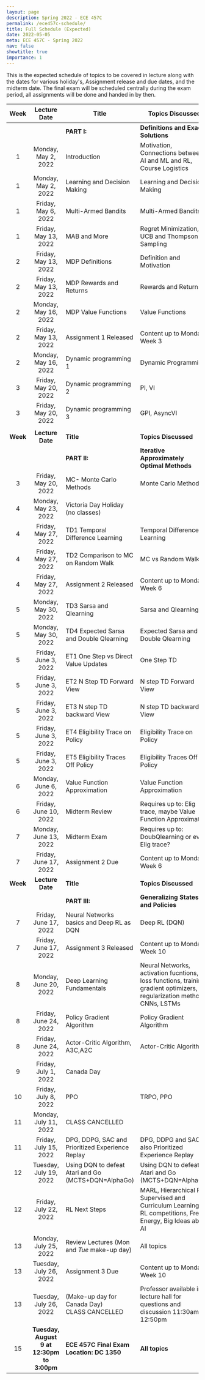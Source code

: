 ```yaml
---
layout: page
description: Spring 2022 - ECE 457C
permalink: /ece457c-schedule/
title: Full Schedule (Expected)
date: 2022-05-05
meta: ECE 457C - Spring 2022
nav: false
showtitle: true
importance: 1
---
```


This is the expected schedule of topics to be covered in lecture along with the dates for various holiday's, Assignment release and due dates, and the midterm date. The final exam will be scheduled centrally during the exam period, all assignments will be done and handed in by then.



| Week |      Lecture Date       | Title                        | Topics Discussed                                             | Textbook Sections |
| :--: | :---------------------: | ---------------------------- | ------------------------------------------------------------ | :---------------: |
|  |  | **PART I:** | **Definitions and Exact Solutions** |  |
|  1   |   Monday, May 2, 2022   | Introduction                 | Motivation, Connections  between AI and ML and RL, Course Logistics |                   |
|  1   |   Monday, May 2, 2022   | Learning and Decision Making | Learning and Decision Making                                 |                   |
|  1   |   Friday, May 6, 2022   | Multi-Armed Bandits          | Multi-Armed Bandits                                          |    1.1, 1.2, 17.6 |
|  1   |   Friday, May 13, 2022   | MAB and More                 | Regret Minimization, UCB and Thompson Sampling               |                   |
|  2   |   Friday, May 13, 2022   | MDP Definitions              | Definition and Motivation                                    |               3.1 |
|  2   |   Friday, May 13, 2022   | MDP Rewards and Returns      | Rewards and Returns                                          |           3.3-3.4 |
|  2   | Monday, May 16, 2022 | MDP Value Functions          | Value Functions                                              |           3.5-3.6 |
|  2   | Friday, May 13, 2022 | Assignment 1 Released        | Content up to Monday Week 3                                 |                   |
|  2   | Monday, May 16, 2022 | Dynamic programming 1        | Dynamic Programming                                          |           4.0-4.1 |
|  3   | Friday, May 20, 2022 | Dynamic programming 2        | PI, VI                                                       |           4.2-4.4 |
|  3   | Friday, May 20, 2022 | Dynamic programming 3        | GPI, AsyncVI                                                 |              4.4- |
| | |                                                     |                                                              | |
| **Week** |     **Lecture Date**     | **Title**                                           | **Topics Discussed**                                         | **Textbook Sections** |
| | | **PART II:** | **Iterative Approximately Optimal Methods** | |
|    3     |   Friday, May 20, 2022   | MC- Monte Carlo Methods                             | Monte Carlo Methods                                          |                     5 |
|    4     |   Monday, May 23, 2022   | Victoria Day Holiday (no classes)                   |                                                              |                       |
|    4     |            Friday, May 27, 2022            | TD1 Temporal Difference Learning                    | Temporal Difference Learning                                 |                 6.0                 |
|    4     |            Friday, May 27, 2022            | TD2 Comparison to MC on Random Walk                 | MC vs Random Walk                                            |               6.0-6.5               |
|    4     |            Friday, May 27, 2022            | Assignment 2 Released                               | Content up to Monday Week 6                                  |                                     |
|    5     |            Monday, May 30, 2022            | TD3 Sarsa and Qlearning                             | Sarsa and Qlearning                                          |               6.0-6.5               |
|    5     |            Monday, May 30, 2022            | TD4 Expected Sarsa and Double Qlearning             | Expected Sarsa and Double Qlearning                          |                 6.5                 |
|    5     |            Friday, June 3, 2022            | ET1 One Step vs Direct Value Updates                | One Step TD                                                  |             12.1, 12.1              |
|    5     |            Friday, June 3, 2022            | ET2 N Step TD Forward View                          | N step TD Forward View                                       |                                     |
|    5     |            Friday, June 3, 2022            | ET3 N step TD backward View                         | N step TD backward View                                      |                                     |
|    5     |            Friday, June 3, 2022            | ET4 Eligibility Trace on Policy                     | Eligibility Trace on Policy                                  |                                     |
|    5     |            Friday, June 3, 2022            | ET5 Eligibility Traces Off Policy                   | Eligibility Traces Off Policy                                |  |
| 6 | Monday, June 6, 2022 | Value Function Approximation | Value Function Approximation |  |
|    6     |           Friday, June 10, 2022            | Midterm Review                                      | Requires up to: Elig trace,  maybe Value Function Approximation |                None                 |
|    7     |           Monday, June 13, 2022            | Midterm Exam                                        | Requires up to: DoubQlearning or even Elig trace?            |                                     |
|    7     |           Friday, June 17, 2022            | Assignment 2 Due                                    | Content up to Monday Week 6                                  |                None                 |
| **Week** |              **Lecture Date**              | **Title**                                           | **Topics Discussed**                                         |        **Textbook Sections**        |
|          |                                            | **PART III:**                                       | **Generalizing States and Policies**                         |                                     |
|    7     |           Friday, June 17, 2022            | Neural Networks basics and Deep RL as DQN           | Deep RL (DQN)                                                |                                     |
|    7     |           Friday, June 17, 2022            | Assignment 3 Released                               | Content up to Monday Week 10                                 |                                     |
|    8     |           Monday, June 20, 2022            | Deep Learning Fundamentals                          | Neural Networks, activation fucntions, loss functions,  training, gradient optimizers, regularization methods, CNNs, LSTMs |                                     |
|    8     |           Friday, June 24, 2022            | Policy Gradient Algorithm                           | Policy Gradient Algorithm                                    |           13.1,13.2,13.65           |
|    8     |           Friday, June 24, 2022            | Actor-Critic Algorithm, A3C,A2C                     | Actor-Critic Algorithm                                       |                                     |
|    9     |            Friday, July 1, 2022            | Canada Day                                          |                                                              |                                     |
|    10    |            Friday, July 8, 2022            | PPO                                                 | TRPO, PPO                                                    |                                     |
|    11    |           Monday, July 11, 2022            | CLASS CANCELLED                                     |                                                              |                                     |
|    11    |           Friday, July 15, 2022            | DPG, DDPG, SAC and Prioritized Experience Replay    | DPG, DDPG and SAC; also Prioritized Experience Replay        |                                     |
|    12    |           Tuesday, July 19, 2022           | Using DQN to defeat Atari and Go (MCTS+DQN=AlphaGo) | Using DQN to defeat Atari and Go (MCTS+DQN=AlphaGo)          |                                     |
|    12    |           Friday, July 22, 2022            | RL Next Steps                                       | MARL, Hierarchical RL, Supervised and Curriculum  Learning, RL competitions, Free  Energy, Big Ideas about AI | https://gingkoapp.com/rl-next-steps |
|    13    |           Monday, July 25, 2022            | Review Lectures (Mon and *Tue* make-up day)         | All topics                                                   |                                     |
|    13    |           Tuesday, July 26, 2022           | Assignment 3 Due                                    | Content up to Monday Week 10                                 |                                     |
|    13    |           Tuesday, July 26, 2022           | (Make-up day for Canada Day)<br />CLASS CANCELLED   | Professor available in lecture hall for questions and discussion 11:30am - 12:50pm |                       |
|    15    |           **Tuesday, August 9 at 12:30pm to 3:00pm**           | **ECE 457C Final Exam<br />Location: DC 1350** | **All topics**                |                       |


